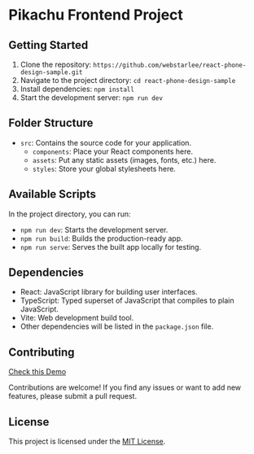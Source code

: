 # Pikachu Frontend Project


## Getting Started

1. Clone the repository: `https://github.com/webstarlee/react-phone-design-sample.git`
2. Navigate to the project directory: `cd react-phone-design-sample`
3. Install dependencies: `npm install`
4. Start the development server: `npm run dev`

## Folder Structure

- `src`: Contains the source code for your application.
  - `components`: Place your React components here.
  - `assets`: Put any static assets (images, fonts, etc.) here.
  - `styles`: Store your global stylesheets here.

## Available Scripts

In the project directory, you can run:

- `npm run dev`: Starts the development server.
- `npm run build`: Builds the production-ready app.
- `npm run serve`: Serves the built app locally for testing.

## Dependencies

- React: JavaScript library for building user interfaces.
- TypeScript: Typed superset of JavaScript that compiles to plain JavaScript.
- Vite: Web development build tool.
- Other dependencies will be listed in the `package.json` file.

## Contributing

[Check this Demo](https://earnest-kleicha-9c756d.netlify.app/)

Contributions are welcome! If you find any issues or want to add new features, please submit a pull request.

## License

This project is licensed under the [MIT License](https://opensource.org/licenses/MIT).
